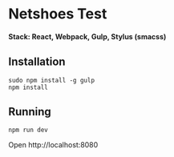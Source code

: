 # Netshoes Test

#### Stack: React, Webpack, Gulp, Stylus (smacss)

## Installation

```
sudo npm install -g gulp 
npm install
```

## Running

```
npm run dev
```

Open http://localhost:8080
